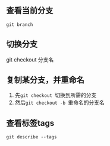 ## 查看当前分支 </br>
``` git branch ```

## 切换分支
git checkout 分支名

## 复制某分支，并重命名
1. 先`git checkout `切换到所需的分支
2. 然后`git checkout -b `重命名的分支名

## 查看标签tags
`git describe --tags `
  

